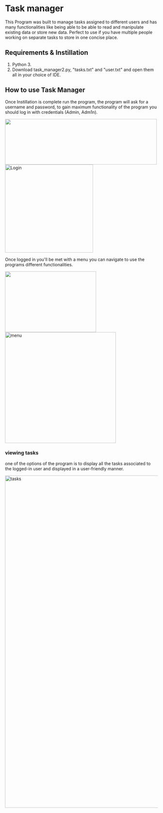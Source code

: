 # Task manager
This Program was built to manage tasks assigned to different users and has many functionalities 
like being able to be able to read and manipulate existing data or store new data. Perfect to use if you have 
multiple people working on separate tasks to store in one concise place.

## Requirements & Instillation
1. Python 3.
2. Download task_manager2.py, "tasks.txt" and "user.txt" and open them all in your choice of IDE.

## How to use Task Manager

Once Instillation is complete run the program, the program will ask for a username 
and password, to gain maximum functionality of the program you should 
log in with credentials (Admin, Adm1n).

<img height="150" src="/Users/reispinnock/Documents/HyperionDev/Lesson 26/tasks.png" width="500"/>
<img width="290" alt="Login" src="https://user-images.githubusercontent.com/120096370/206767616-f03d8efc-db7c-4e79-a705-259db785a60b.png">

Once logged in you'll be met with a menu you can navigate to use the programs different
functionalities.

<img height="200" src="/Users/reispinnock/Documents/HyperionDev/Lesson 26/menu.png" width="300"/>
<img width="365" alt="menu" src="https://user-images.githubusercontent.com/120096370/206767727-41d36548-903a-4676-a803-e3057ef70794.png">

### viewing tasks

one of the options of the program is to display all the tasks associated to the logged-in user and 
displayed in a user-friendly manner. 

<img width="1094" alt="tasks" src="https://user-images.githubusercontent.com/120096370/206767795-cbc50d62-2628-4a0f-985b-40c6e3af6921.png">
